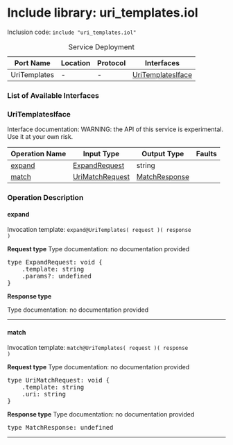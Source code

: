 # Include library: uri_templates.iol

Inclusion code: <code>include "uri_templates.iol"</code>

<table>
  <caption>Service Deployment</caption>
  <thead>
    <tr>
      <th>Port Name</th>
      <th>Location</th>
      <th>Protocol</th>
      <th>Interfaces</th>
    </tr>
  </thead>
  <tbody>
    <tr>
      <td>UriTemplates</td>
      <td>-</td>
      <td>-</td>
      <td><a href="#UriTemplatesIface">UriTemplatesIface</a></td>
    </tr>
  </tbody>
</table>

<h3>List of Available Interfaces</h3>

<h3 id="UriTemplatesIface">UriTemplatesIface</h3>

Interface documentation: 
WARNING: the API of this service is experimental. Use it at your own risk.


<table>
  <thead>
    <tr>
      <th>Operation Name</th>
      <th>Input Type</th>
      <th>Output Type</th>
      <th>Faults</th>
    </tr>
  </thead>
  <tbody>
    <tr>
      <td><a href="#expand">expand</a></td>
      <td><a href="#ExpandRequest">ExpandRequest</a></td>
      <td>string</td>
      <td>
      </td>
    </tr>
    <tr>
      <td><a href="#match">match</a></td>
      <td><a href="#UriMatchRequest">UriMatchRequest</a></td>
      <td><a href="#MatchResponse">MatchResponse</a></td>
      <td>
      </td>
    </tr>
  </tbody>
</table>

### Operation Description


<a id="expand"></a>
#### expand


Invocation template: <code>expand@UriTemplates( request )( response )</code>

**Request type**
<a id="ExpandRequest"></a>
Type documentation: no documentation provided 
<pre>type ExpandRequest: void {
	.template: string
	.params?: undefined
}</pre>


**Response type**

Type documentation: no documentation provided 





---

<a id="match"></a>
#### match


Invocation template: <code>match@UriTemplates( request )( response )</code>

**Request type**
<a id="UriMatchRequest"></a>
Type documentation: no documentation provided 
<pre>type UriMatchRequest: void {
	.template: string
	.uri: string
}</pre>


**Response type**
<a id="MatchResponse"></a>
Type documentation: no documentation provided 
<pre>type MatchResponse: undefined</pre>




---





